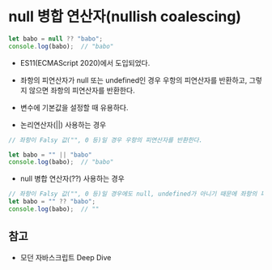 # null 병합 연산자(nullish coalescing)

```javascript
let babo = null ?? "babo";
console.log(babo);  // "babo"
```

- ES11(ECMAScript 2020)에서 도입되었다.
- 좌항의 피연산자가 null 또는 undefined인 경우 우항의 피연산자를 반환하고, 그렇지 않으면 좌항의 피연산자를 반환한다.
- 변수에 기본값을 설정할 때 유용하다.

- 논리연산자(||) 사용하는 경우
```javascript
// 좌항이 Falsy 값("", 0 등)일 경우 우항의 피연산자를 반환한다.

let babo = "" || "babo"
console.log(babo);  // "babo"
```
- null 병합 연산자(??) 사용하는 경우
```javascript
// 좌항이 Falsy 값("", 0 등)일 경우에도 null, undefined가 아니기 때문에 좌항의 피연산자를 반환한다.
let babo = "" ?? "babo";
console.log(babo);  // ""
```

## 참고
- 모던 자바스크립트 Deep Dive
